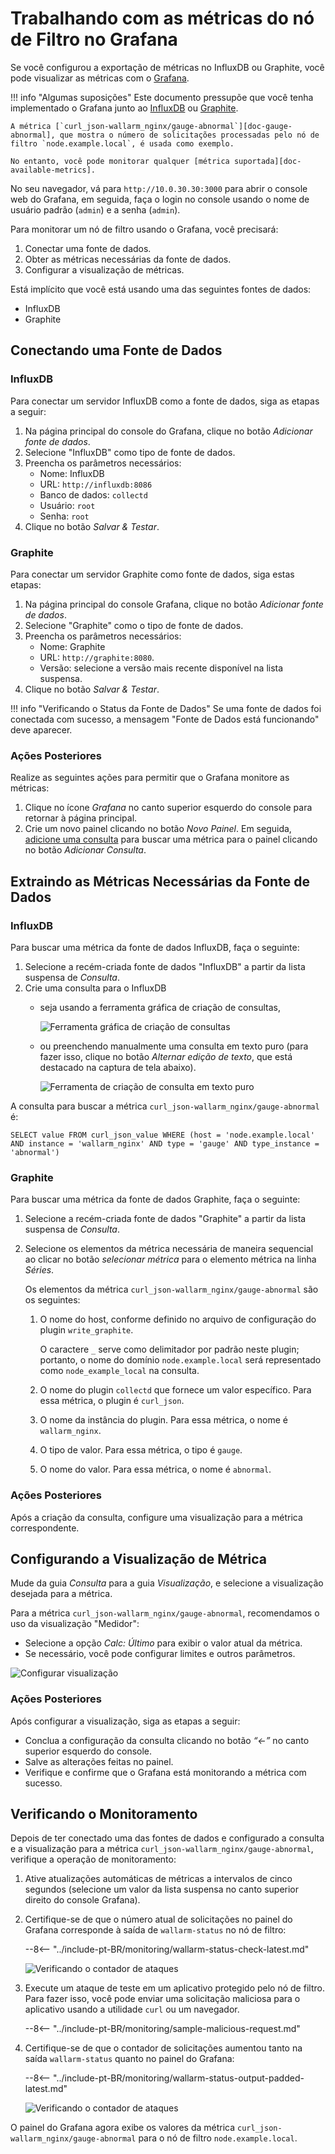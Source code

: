 [img-influxdb-query-graphical]:     ../../images/monitoring/grafana-influx-1.png
[img-influxdb-query-plaintext]:     ../../images/monitoring/grafana-influx-2.png
[img-query-visualization]:          ../../images/monitoring/grafana-query-visualization.png
[img-grafana-0-attacks]:            ../../images/monitoring/grafana-0-attacks.png
[img-grafana-16-attacks]:           ../../images/monitoring/grafana-16-attacks.png

[link-grafana]:                     https://grafana.com/

[doc-network-plugin-influxdb]:      network-plugin-influxdb.md
[doc-network-plugin-graphite]:      write-plugin-graphite.md
[doc-gauge-abnormal]:                available-metrics.md#number-of-requests
[doc-available-metrics]:            available-metrics.md

[anchor-query]:                     #fetching-the-required-metrics-from-the-data-source
[anchor-verify-monitoring]:         #verifying-monitoring

#   Trabalhando com as métricas do nó de Filtro no Grafana

Se você configurou a exportação de métricas no InfluxDB ou Graphite, você pode visualizar as métricas com o [Grafana][link-grafana].


!!! info "Algumas suposições"
    Este documento pressupõe que você tenha implementado o Grafana junto ao [InfluxDB][doc-network-plugin-influxdb] ou [Graphite][doc-network-plugin-graphite].
    
    A métrica [`curl_json-wallarm_nginx/gauge-abnormal`][doc-gauge-abnormal], que mostra o número de solicitações processadas pelo nó de filtro `node.example.local`, é usada como exemplo.
    
    No entanto, você pode monitorar qualquer [métrica suportada][doc-available-metrics]. 

No seu navegador, vá para `http://10.0.30.30:3000` para abrir o console web do Grafana, em seguida, faça o login no console usando o nome de usuário padrão (`admin`) e a senha (`admin`). 

Para monitorar um nó de filtro usando o Grafana, você precisará:
1.  Conectar uma fonte de dados.
2.  Obter as métricas necessárias da fonte de dados.
3.  Configurar a visualização de métricas. 

Está implícito que você está usando uma das seguintes fontes de dados:
*   InfluxDB
*   Graphite

##  Conectando uma Fonte de Dados

### InfluxDB

Para conectar um servidor InfluxDB como a fonte de dados, siga as etapas a seguir:
1.  Na página principal do console do Grafana, clique no botão *Adicionar fonte de dados*.
2.  Selecione "InfluxDB" como tipo de fonte de dados.
3.  Preencha os parâmetros necessários:
    *   Nome: InfluxDB
    *   URL: `http://influxdb:8086`
    *   Banco de dados: `collectd`
    *   Usuário: `root`
    *   Senha: `root`
4.  Clique no botão *Salvar & Testar*.



### Graphite

Para conectar um servidor Graphite como fonte de dados, siga estas etapas:
1.  Na página principal do console Grafana, clique no botão *Adicionar fonte de dados*.
2.  Selecione "Graphite" como o tipo de fonte de dados.
3.  Preencha os parâmetros necessários:
    *   Nome: Graphite
    *   URL: `http://graphite:8080`.
    *   Versão: selecione a versão mais recente disponível na lista suspensa.
4.  Clique no botão *Salvar & Testar*.


!!! info "Verificando o Status da Fonte de Dados"
    Se uma fonte de dados foi conectada com sucesso, a mensagem "Fonte de Dados está funcionando" deve aparecer.


### Ações Posteriores

Realize as seguintes ações para permitir que o Grafana monitore as métricas:
1.  Clique no ícone *Grafana* no canto superior esquerdo do console para retornar à página principal.
2.  Crie um novo painel clicando no botão *Novo Painel*. Em seguida, [adicione uma consulta][anchor-query] para buscar uma métrica para o painel clicando no botão *Adicionar Consulta*. 

##  Extraindo as Métricas Necessárias da Fonte de Dados

### InfluxDB

Para buscar uma métrica da fonte de dados InfluxDB, faça o seguinte:
1.  Selecione a recém-criada fonte de dados "InfluxDB" a partir da lista suspensa de *Consulta*.
2.  Crie uma consulta para o InfluxDB
    *   seja usando a ferramenta gráfica de criação de consultas,

        ![Ferramenta gráfica de criação de consultas][img-influxdb-query-graphical]

    *   ou preenchendo manualmente uma consulta em texto puro (para fazer isso, clique no botão *Alternar edição de texto*, que está destacado na captura de tela abaixo).

        ![Ferramenta de criação de consulta em texto puro][img-influxdb-query-plaintext]



A consulta para buscar a métrica `curl_json-wallarm_nginx/gauge-abnormal` é:
```
SELECT value FROM curl_json_value WHERE (host = 'node.example.local' AND instance = 'wallarm_nginx' AND type = 'gauge' AND type_instance = 'abnormal')    
```



### Graphite

Para buscar uma métrica da fonte de dados Graphite, faça o seguinte:

1.  Selecione a recém-criada fonte de dados "Graphite" a partir da lista suspensa de *Consulta*.
2.  Selecione os elementos da métrica necessária de maneira sequencial ao clicar no botão *selecionar métrica* para o elemento métrica na linha *Séries*.

    Os elementos da métrica `curl_json-wallarm_nginx/gauge-abnormal` são os seguintes:

    1.  O nome do host, conforme definido no arquivo de configuração do plugin `write_graphite`.
   
        O caractere `_` serve como delimitador por padrão neste plugin; portanto, o nome do domínio `node.example.local` será representado como `node_example_local` na consulta.
   
    2.  O nome do plugin `collectd` que fornece um valor específico. Para essa métrica, o plugin é `curl_json`.
    3.  O nome da instância do plugin. Para essa métrica, o nome é `wallarm_nginx`.
    4.  O tipo de valor. Para essa métrica, o tipo é `gauge`.
    5.  O nome do valor. Para essa métrica, o nome é `abnormal`.

### Ações Posteriores

Após a criação da consulta, configure uma visualização para a métrica correspondente.

##  Configurando a Visualização de Métrica

Mude da guia *Consulta* para a guia *Visualização*, e selecione a visualização desejada para a métrica.

Para a métrica `curl_json-wallarm_nginx/gauge-abnormal`, recomendamos o uso da visualização "Medidor":
*   Selecione a opção *Calc: Último* para exibir o valor atual da métrica.
*   Se necessário, você pode configurar limites e outros parâmetros. 

![Configurar visualização][img-query-visualization]

### Ações Posteriores

Após configurar a visualização, siga as etapas a seguir:
*   Conclua a configuração da consulta clicando no botão *“←”* no canto superior esquerdo do console.  
*   Salve as alterações feitas no painel.
*   Verifique e confirme que o Grafana está monitorando a métrica com sucesso.

##  Verificando o Monitoramento

Depois de ter conectado uma das fontes de dados e configurado a consulta e a visualização para a métrica `curl_json-wallarm_nginx/gauge-abnormal`, verifique a operação de monitoramento:
1.  Ative atualizações automáticas de métricas a intervalos de cinco segundos (selecione um valor da lista suspensa no canto superior direito do console Grafana).
2.  Certifique-se de que o número atual de solicitações no painel do Grafana corresponde à saída de `wallarm-status` no nó de filtro:

    --8<-- "../include-pt-BR/monitoring/wallarm-status-check-latest.md"
    
    ![Verificando o contador de ataques][img-grafana-0-attacks]
    
3.  Execute um ataque de teste em um aplicativo protegido pelo nó de filtro. Para fazer isso, você pode enviar uma solicitação maliciosa para o aplicativo usando a utilidade `curl` ou um navegador.

    --8<-- "../include-pt-BR/monitoring/sample-malicious-request.md"
    
4.  Certifique-se de que o contador de solicitações aumentou tanto na saída `wallarm-status` quanto no painel do Grafana:

    --8<-- "../include-pt-BR/monitoring/wallarm-status-output-padded-latest.md"

    ![Verificando o contador de ataques][img-grafana-16-attacks]

O painel do Grafana agora exibe os valores da métrica `curl_json-wallarm_nginx/gauge-abnormal` para o nó de filtro `node.example.local`.